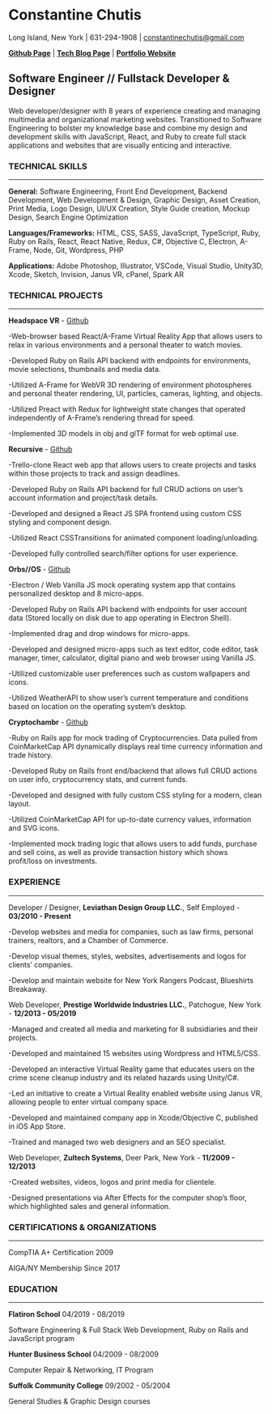 # Constantine Chutis
Long Island, New York | 631-294-1908 | constantinechutis@gmail.com

[**Github Page**](github.com/cchutis) | [**Tech Blog Page**](medium.com/@constantinechutis) | [**Portfolio Website**](www.constantinechutis.com)


## Software Engineer // Fullstack Developer & Designer

Web developer/designer with 8 years of experience creating and managing multimedia and organizational marketing
websites. Transitioned to Software Engineering to bolster my knowledge base and combine my design and development
skills with JavaScript, React, and Ruby to create full stack applications and websites that are visually enticing and
interactive.


### TECHNICAL SKILLS
---
**General:** Software Engineering, Front End Development, Backend Development, Web Development & Design, Graphic Design, Asset
Creation, Print Media, Logo Design, UI/UX Creation, Style Guide creation, Mockup Design, Search Engine Optimization

**Languages/Frameworks:** HTML, CSS, SASS, JavaScript, TypeScript, Ruby, Ruby on Rails, React, React Native, Redux, C#, Objective
C, Electron, A-Frame, Node, Git, Wordpress, PHP

**Applications:** Adobe Photoshop, Illustrator, VSCode, Visual Studio, Unity3D, Xcode, Sketch, Invision, Janus VR, cPanel, Spark AR


### TECHNICAL PROJECTS
---
**Headspace VR** - [Github](https://github.com/cchutis/Headspace-VR-App-Frontend)

-Web-browser based React/A-Frame Virtual Reality App that allows users to relax in various environments and a personal theater to watch movies.

-Developed Ruby on Rails API backend with endpoints for environments, movie selections, thumbnails and media data.

-Utilized A-Frame for WebVR 3D rendering of environment photospheres and personal theater rendering, UI, particles, cameras, lighting, and objects.

-Utilized Preact with Redux for lightweight state changes that operated independently of A-Frame’s rendering thread for speed.

-Implemented 3D models in obj and glTF format for web optimal use.


**Recursive** - [Github](https://github.com/cchutis/recursive-frontend)

-Trello-clone React web app that allows users to create projects and tasks within those projects to track and assign deadlines.

-Developed Ruby on Rails API backend for full CRUD actions on user’s account information and project/task details.

-Developed and designed a React JS SPA frontend using custom CSS styling and component design.

-Utilized React CSSTransitions for animated component loading/unloading.

-Developed fully controlled search/filter options for user experience.


**Orbs//OS** - [Github](https://github.com/cchutis/frontend-orbsOS)

-Electron / Web Vanilla JS mock operating system app that contains personalized desktop and 8 micro-apps.

-Developed Ruby on Rails API backend with endpoints for user account data (Stored locally on disk due to app operating in Electron Shell).

-Implemented drag and drop windows for micro-apps.

-Developed and designed micro-apps such as text editor, code editor, task manager, timer, calculator, digital piano and web browser using Vanilla JS.

-Utilized customizable user preferences such as custom wallpapers and icons.

-Utilized WeatherAPI to show user’s current temperature and conditions based on location on the operating system’s desktop.


**Cryptochambr** - [Github](https://github.com/cchutis/crypto-app)

-Ruby on Rails app for mock trading of Cryptocurrencies. Data pulled from CoinMarketCap API dynamically displays real time currency information and trade history.

-Developed Ruby on Rails front end/backend that allows full CRUD actions on user info, cryptocurrency stats, and current funds.

-Developed and designed with fully custom CSS styling for a modern, clean layout.

-Utilized CoinMarketCap API for up-to-date currency values, information and SVG icons.

-Implemented mock trading logic that allows users to add funds, purchase and sell coins, as well as provide transaction history which shows profit/loss on investments.


### EXPERIENCE
---
Developer / Designer, **Leviathan Design Group LLC.**, Self Employed - **03/2010 - Present**

-Develop websites and media for companies, such as law firms, personal trainers, realtors, and a Chamber of Commerce.

-Develop visual themes, styles, websites, advertisements and logos for clients’ companies.

-Develop and maintain website for New York Rangers Podcast, Blueshirts Breakaway.


Web Developer, **Prestige Worldwide Industries LLC.**, Patchogue, New York - **12/2013 - 05/2019**

-Managed and created all media and marketing for 8 subsidiaries and their projects.

-Developed and maintained 15 websites using Wordpress and HTML5/CSS.

-Developed an interactive Virtual Reality game that educates users on the crime scene cleanup industry and its related hazards using Unity/C#.

-Led an initiative to create a Virtual Reality enabled website using Janus VR, allowing people to enter virtual company space.

-Developed and maintained company app in Xcode/Objective C, published in iOS App Store.

-Trained and managed two web designers and an SEO specialist.


Web Developer, **Zultech Systems**, Deer Park, New York - **11/2009 - 12/2013**

-Created websites, videos, logos and print media for clientele.

-Designed presentations via After Effects for the computer shop’s floor, which highlighted sales and general information.


### CERTIFICATIONS & ORGANIZATIONS
---
CompTIA A+ Certification 2009

AIGA/NY Membership Since 2017

### EDUCATION
---
**Flatiron School** 04/2019 - 08/2019

Software Engineering & Full Stack Web Development, Ruby on Rails and JavaScript program


**Hunter Business School** 04/2009 - 08/2009

Computer Repair & Networking, IT Program


**Suffolk Community College** 09/2002 - 05/2004

General Studies & Graphic Design courses 